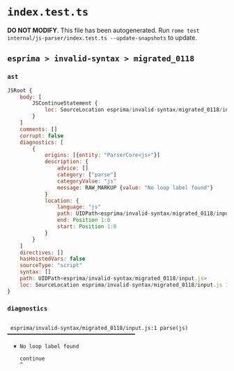 # `index.test.ts`

**DO NOT MODIFY**. This file has been autogenerated. Run `rome test internal/js-parser/index.test.ts --update-snapshots` to update.

## `esprima > invalid-syntax > migrated_0118`

### `ast`

```javascript
JSRoot {
	body: [
		JSContinueStatement {
			loc: SourceLocation esprima/invalid-syntax/migrated_0118/input.js 1:0-1:8
		}
	]
	comments: []
	corrupt: false
	diagnostics: [
		{
			origins: [{entity: "ParserCore<js>"}]
			description: {
				advice: []
				category: ["parse"]
				categoryValue: "js"
				message: RAW_MARKUP {value: "No loop label found"}
			}
			location: {
				language: "js"
				path: UIDPath<esprima/invalid-syntax/migrated_0118/input.js>
				end: Position 1:0
				start: Position 1:0
			}
		}
	]
	directives: []
	hasHoistedVars: false
	sourceType: "script"
	syntax: []
	path: UIDPath<esprima/invalid-syntax/migrated_0118/input.js>
	loc: SourceLocation esprima/invalid-syntax/migrated_0118/input.js 1:0-2:0
}
```

### `diagnostics`

```

 esprima/invalid-syntax/migrated_0118/input.js:1 parse(js) ━━━━━━━━━━━━━━━━━━━━━━━━━━━━━━━━━━━━━━━━━

  ✖ No loop label found

    continue
    ^


```
